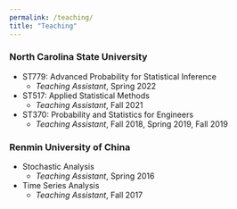 ```yaml
---
permalink: /teaching/
title: "Teaching"
---
```


### North Carolina State University
- ST779: Advanced Probability for Statistical Inference
     - *Teaching Assistant*, Spring 2022
- ST517: Applied Statistical Methods
     - *Teaching Assistant*, Fall 2021
- ST370: Probability and Statistics for Engineers
     - *Teaching Assistant*, Fall 2018, Spring 2019, Fall 2019
     
### Renmin University of China
- Stochastic Analysis
     - *Teaching Assistant*, Spring 2016
 - Time Series Analysis
     - *Teaching Assistant*, Fall 2017

